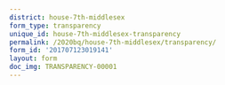 ```yaml
---
district: house-7th-middlesex
form_type: transparency
unique_id: house-7th-middlesex-transparency
permalink: /2020bq/house-7th-middlesex/transparency/
form_id: '201707123019141'
layout: form
doc_img: TRANSPARENCY-00001
---
```

